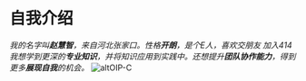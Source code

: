 # 自我介绍
*我的名字叫**赵慧智**，来自河北张家口。性格**开朗**，是个E人，喜欢交朋友*
*加入414我想学到更深的**专业知识**，并将知识应用到实践中。还想提升**团队协作能力**，得到更多**展现自我**的机会。*
![altOIP-C](https://github.com/Huizhi111/Huizhi-414join/assets/146302676/925feb19-c318-4ec5-bab3-27b362790fd1/**.jpg)

